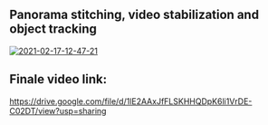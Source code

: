 ## Panorama stitching, video stabilization and object tracking
<a href="https://ibb.co/Tqp2cRY"><img src="https://i.ibb.co/fGBFMtq/2021-02-17-12-47-21.png" alt="2021-02-17-12-47-21" border="0"></a>

## Finale video link: 
https://drive.google.com/file/d/1lE2AAxJfFLSKHHQDpK6li1VrDE-C02DT/view?usp=sharing
